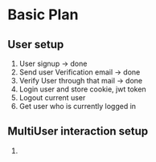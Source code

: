 # Basic Plan

## User setup

1. User signup -> done
2. Send user Verification email -> done
3. Verify User through that mail -> done
4. Login user and store cookie, jwt token
5. Logout current user
6. Get user who is currently logged in

## MultiUser interaction setup

1. 